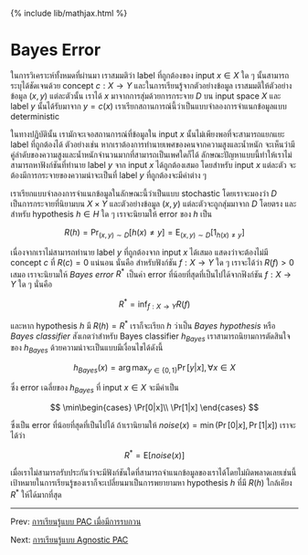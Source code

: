{% include lib/mathjax.html %}
# Bayes Error

ในการวิเคราะห์ทั้งหมดที่ผ่านมา เราสมมติว่า label ที่ถูกต้องของ input $x\in X$ ใด ๆ นั้นสามารถระบุได้ชัดเจนด้วย
concept $c:X\to Y$ และในการเรียนรู้จากตัวอย่างข้อมูล เราสมมติให้ตัวอย่างข้อมูล $(x,y)$ แต่ละตัวนั้น เราได้ $x$
มาจากการสุ่มด้วยการกระจาย $D$ บน input space $X$ และ label $y$ นั้นได้รับมาจาก $y=c(x)$
เราเรียกสถานการณ์นี้ว่าเป็นแบบจำลองการจำแนกข้อมูลแบบ deterministic

ในทางปฏิบัตินั้น เรามักจะเจอสถานการณ์ที่ข้อมูลใน input $x$ นั้นไม่เพียงพอที่จะสามารถแยกแยะ label ที่ถูกต้องได้
ตัวอย่างเช่น หากเราต้องการทำนายเพศของคนจากความสูงและน้ำหนัก
จะเห็นว่ามีคู่ลำดับของความสูงและน้ำหนักจำนวนมากที่สามารถเป็นเพศใดก็ได้ ลักษณะปัญหาแบบนี้ทำให้เราไม่สามารถหาฟังก์ชันที่ทำนาย label
$y$ จาก input $x$ ได้ถูกต้องเสมอ โดยสำหรับ input $x$ แต่ละตัว จะต้องมีการกระจายของความน่าจะเป็นที่ label $y$
ที่ถูกต้องจะมีค่าต่าง ๆ

เราเรียกแบบจำลองการจำแนกข้อมูลในลักษณะนี้ว่าเป็นแบบ stochastic โดยเราจะมองว่า $D$ เป็นการกระจายที่นิยามบน $X\times Y$ และตัวอย่างข้อมูล $(x,y)$
แต่ละตัวจะถูกสุ่มมาจาก $D$ โดยตรง และสำหรับ hypothesis $h\in H$ ใด ๆ เราจะนิยามให้
error ของ $h$ เป็น

$$
R(h)=\Pr_{(x,y)\sim D}[h(x)\neq y]=\text{E}_{(x,y)\sim D}[1_{h(x)\neq y}]
$$

เนื่องจากเราไม่สามารถทำนาย label $y$ ที่ถูกต้องจาก input $x$ ได้เสมอ แสดงว่าจะต้องไม่มี concept $c$
ที่ $R(c)=0$ แน่นอน นั่นคือ สำหรับฟังก์ชัน $f:X\to Y$ ใด ๆ เราจะได้ว่า $R(f)>0$ เสมอ
เราจะนิยามให้ _Bayes error_ $R^*$ เป็นค่า error ที่น้อยที่สุดที่เป็นไปได้จากฟังก์ชัน $f:X\to Y$ ใด ๆ
นั่นคือ

$$
R^* = \inf_{f:X\to Y}R(f)
$$

และหาก hypothesis $h$ มี $R(h)=R^*$ เราก็จะเรียก $h$ ว่าเป็น _Bayes hypothesis_ หรือ
_Bayes classifier_ สังเกตว่าสำหรับ Bayes classifier $h_{Bayes}$ เราสามารถนิยามการตัดสินใจของ
$h_{Bayes}$ ด้วยความน่าจะเป็นแบบมีเงื่อนไขได้ดังนี้

$$
h_{Bayes}(x) = \arg\max_{y\in\{0,1\}}\Pr[y|x], \forall x\in X
$$

ซึ่ง error เฉลี่ยของ $h_{Bayes}$ ที่ input $x\in X$ จะมีค่าเป็น

$$
\min\begin{cases}
\Pr[0|x]\\
\Pr[1|x]
\end{cases}
$$

ซึ่งเป็น error ที่น้อยที่สุดที่เป็นไปได้ ถ้าเรานิยามให้
$noise(x)=\min(\Pr[0|x],\Pr[1|x])$
เราจะได้ว่า

$$
R^* = \text{E}[noise(x)]
$$

เมื่อเราไม่สามารถรับประกันว่าจะมีฟังก์ชันใดที่สามารถจำแนกข้อมูลของเราได้โดยไม่ผิดพลาดเลยเช่นนี้
เป้าหมายในการเรียนรู้ของเราก็จะเปลี่ยนมาเป็นการพยายามหา hypothesis $h$ ที่มี $R(h)$ ใกล้เคียง $R^*$
ให้ได้มากที่สุด

----
Prev: [การเรียนรู้แบบ PAC เมื่อมีการรบกวน](https://vacharapat.github.io/Computational-Learning-Theory/docs/stochastic2)

Next: [การเรียนรู้แบบ Agnostic PAC](https://vacharapat.github.io/Computational-Learning-Theory/docs/stochastic4)
